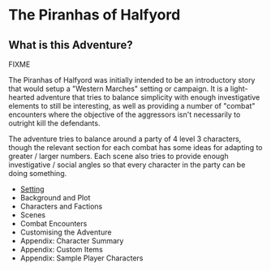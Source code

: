 # The Piranhas of Halfyord

## What is this Adventure?

FIXME 

The Piranhas of Halfyord was initially intended to be an introductory story that would setup a "Western Marches" setting or campaign.
It is a light-hearted adventure that tries to balance simplicity with enough investigative elements to still be interesting, as well as providing a number of "combat" encounters where the objective of the aggressors isn't necessarily to outright kill the defendants.

The adventure tries to balance around a party of 4 level 3 characters, though the relevant section for each combat has some ideas for adapting to greater / larger numbers.
Each scene also tries to provide enough investigative / social angles so that every character in the party can be doing something.

- [Setting](setting.md)
- Background and Plot
- Characters and Factions
- Scenes
- Combat Encounters
- Customising the Adventure
- Appendix: Character Summary
- Appendix: Custom Items
- Appendix: Sample Player Characters
